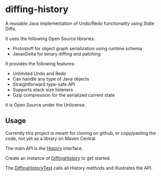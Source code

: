 # diffing-history

A reusable Java implementation of Undo/Redo functionality using State Diffs.

It uses the following Open Source libraries:

- Protostuff for object graph serialization using runtime schema
- JavaxDelta for binary diffing and patching

It provides the following features:

- Unlimited Undo and Redo
- Can handle any type of Java objects
- Straightforward type-safe API
- Supports stack size listeners
- Gzip compression for the serialized current state

It is Open Source under the Unlicense.

## Usage 

Currently this project is meant for cloning on github, or copy/pasting the code, not yet as a library on Maven Central.

The main API is the [History](src/main/java/net/doepner/hist/History.java) interface.

Create an instance of [DiffingHistory](src/main/java/net/doepner/hist/DiffingHistory) to get started.

The [DiffingHistoryTest](src/main/java/net/doepner/hist/DiffingHistoryTest) calls all History methods and illustrates the API.
